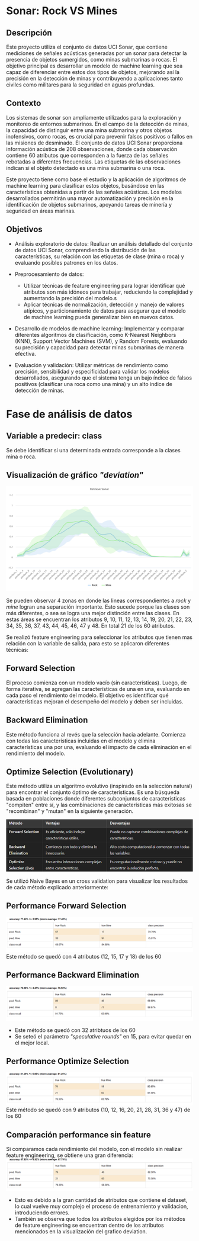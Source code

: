 # **Sonar: Rock VS Mines**

## **Descripción**

Este proyecto utiliza el conjunto de datos UCI Sonar, que contiene mediciones de señales acústicas generadas por un sonar para detectar la presencia de objetos sumergidos, como minas submarinas o rocas. El objetivo principal es desarrollar un modelo de machine learning que sea capaz de diferenciar entre estos dos tipos de objetos, mejorando así la precisión en la detección de minas y contribuyendo a aplicaciones tanto civiles como militares para la seguridad en aguas profundas.

## **Contexto**

Los sistemas de sonar son ampliamente utilizados para la exploración y monitoreo de entornos submarinos. En el campo de la detección de minas, la capacidad de distinguir entre una mina submarina y otros objetos inofensivos, como rocas, es crucial para prevenir falsos positivos o fallos en las misiones de desminado. El conjunto de datos UCI Sonar proporciona información acústica de 208 observaciones, donde cada observación contiene 60 atributos que corresponden a la fuerza de las señales rebotadas a diferentes frecuencias. Las etiquetas de las observaciones indican si el objeto detectado es una mina submarina o una roca.

Este proyecto tiene como base el estudio y la aplicación de algoritmos de machine learning para clasificar estos objetos, basándose en las características obtenidas a partir de las señales acústicas. Los modelos desarrollados permitirán una mayor automatización y precisión en la identificación de objetos submarinos, apoyando tareas de minería y seguridad en áreas marinas.

## **Objetivos**

- Análisis exploratorio de datos: Realizar un análisis detallado del conjunto de datos UCI Sonar, comprendiendo la distribución de las características, su relación con las etiquetas de clase (mina o roca) y evaluando posibles patrones en los datos.

- Preprocesamiento de datos:

  - Utilizar técnicas de feature engineering para lograr identificar qué atributos son más idóneos para trabajar, reduciendo la complejidad y aumentando la precisión del modelo.s
  - Aplicar técnicas de normalización, detección y manejo de valores atípicos, y particionamiento de datos para asegurar que el modelo de machine learning pueda generalizar bien en nuevos datos.

- Desarrollo de modelos de machine learning: Implementar y comparar diferentes algoritmos de clasificación, como K-Nearest Neighbors (KNN), Support Vector Machines (SVM), y Random Forests, evaluando su precisión y capacidad para detectar minas submarinas de manera efectiva.

- Evaluación y validación: Utilizar métricas de rendimiento como precisión, sensibilidad y especificidad para validar los modelos desarrollados, asegurando que el sistema tenga un bajo índice de falsos positivos (clasificar una roca como una mina) y un alto índice de detección de minas.

# Fase de análisis de datos

## Variable a predecir: class

Se debe identificar si una determinada entrada corresponde a la clases mina o roca.

## Visualización de gráfico _"deviation"_

![](/blog_cards_imgs/sonar/deviation_sonar.png)

Se pueden observar 4 zonas en donde las lineas correspondientes a _rock_ y _mine_ logran una separación importante. Esto sucede porque las clases son más diferentes, o sea se logra una mejor distinción entre las clases.
En estas áreas se encuentran los atributos 9, 10, 11, 12, 13, 14, 19, 20, 21, 22, 23, 34, 35, 36, 37, 43, 44, 45, 46, 47 y 48. En total 21 de los 60 atributos.

Se realizó feature engineering para seleccionar los atributos que tienen mas relación con la variable de salida, para esto se aplicaron diferentes técnicas:

## Forward Selection

El proceso comienza con un modelo vacío (sin características). Luego, de forma iterativa, se agregan las características de una en una, evaluando en cada paso el rendimiento del modelo. El objetivo es identificar qué características mejoran el desempeño del modelo y deben ser incluidas.

## Backward Elimination

Este método funciona al revés que la selección hacia adelante. Comienza con todas las características incluidas en el modelo y elimina características una por una, evaluando el impacto de cada eliminación en el rendimiento del modelo.

## Optimize Selection (Evolutionary)

Este método utiliza un algoritmo evolutivo (inspirado en la selección natural) para encontrar el conjunto óptimo de características. Es una búsqueda basada en poblaciones donde diferentes subconjuntos de características "compiten" entre sí, y las combinaciones de características más exitosas se "recombinan" y "mutan" en la siguiente generación.

![](/blog_cards_imgs/sonar/tabla.png)

Se utilizó Naive Bayes en un cross validation para visualizar los resultados de cada método explicado anteriormente:

## Performance Forward Selection

![](/blog_cards_imgs/sonar/forward.png)
Este método se quedó con 4 atributos (12, 15, 17 y 18) de los 60

## Performance Backward Elimination

![](/blog_cards_imgs/sonar/backward.png)

- Este método se quedó con 32 atribtuos de los 60
- Se seteó el parámetro _"speculative rounds"_ en 15, para evitar quedar en el mejor local.

## Performance Optimize Selection

![](/blog_cards_imgs/sonar/optimize.png)
Este método se quedó con 9 atributos (10, 12, 16, 20, 21, 28, 31, 36 y 47) de los 60

## Comparación performance sin feature

Si comparamos cada rendimiento del modelo, con el modelo sin realizar feature engineering, se obtiene una gran diferencia:
![](/blog_cards_imgs/sonar/sin_feature.png)

- Esto es debido a la gran cantidad de atributos que contiene el dataset, lo cual vuelve muy complejo el proceso de entrenamiento y validacion, introduciendo errores.
- También se observa que todos los atributos elegidos por los métodos de feature engineering se encuentran dentro de los atributos mencionados en la visualización del grafico deviation.
